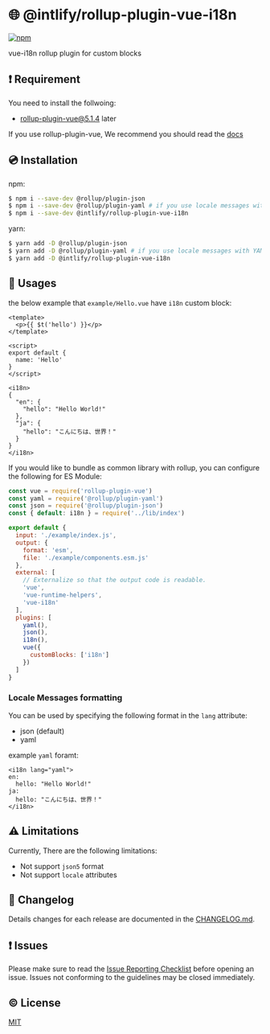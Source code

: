 # :globe_with_meridians: @intlify/rollup-plugin-vue-i18n

[![npm](https://img.shields.io/npm/v/@intlify/rollup-plugin-vue-i18n.svg)](https://www.npmjs.com/package/@intlify/rollup-plugin-vue-i18n)

vue-i18n rollup plugin for custom blocks


## :exclamation: Requirement

You need to install the follwoing:

- rollup-plugin-vue@5.1.4 later

If you use rollup-plugin-vue, We recommend you should read the [docs](https://rollup-plugin-vue.vuejs.org/)


## :cd: Installation

npm:
```bash
$ npm i --save-dev @rollup/plugin-json
$ npm i --save-dev @rollup/plugin-yaml # if you use locale messages with YAML format
$ npm i --save-dev @intlify/rollup-plugin-vue-i18n
```

yarn:
```bash
$ yarn add -D @rollup/plugin-json
$ yarn add -D @rollup/plugin-yaml # if you use locale messages with YAML format
$ yarn add -D @intlify/rollup-plugin-vue-i18n
```

## :rocket: Usages

the below example that `example/Hello.vue` have `i18n` custom block:

```vue
<template>
  <p>{{ $t('hello') }}</p>
</template>

<script>
export default {
  name: 'Hello'
}
</script>

<i18n>
{
  "en": {
    "hello": "Hello World!"
  },
  "ja": {
    "hello": "こんにちは、世界！"
  }
}
</i18n>
```

If you would like to bundle as common library with rollup, you can configure the following for ES Module:

```js
const vue = require('rollup-plugin-vue')
const yaml = require('@rollup/plugin-yaml')
const json = require('@rollup/plugin-json')
const { default: i18n } = require('../lib/index')

export default {
  input: './example/index.js',
  output: {
    format: 'esm',
    file: './example/components.esm.js'
  },
  external: [
    // Externalize so that the output code is readable.
    'vue',
    'vue-runtime-helpers',
    'vue-i18n'
  ],
  plugins: [
    yaml(),
    json(),
    i18n(),
    vue({
      customBlocks: ['i18n']
    })
  ]
}
```

### Locale Messages formatting

You can be used by specifying the following format in the `lang` attribute:

- json (default)
- yaml

example `yaml` foramt:

```vue
<i18n lang="yaml">
en:
  hello: "Hello World!"
ja:
  hello: "こんにちは、世界！"
</i18n>
```


## :warning: Limitations
Currently, There are the following limitations:

- Not support `json5` format
- Not support `locale` attributes


## :scroll: Changelog
Details changes for each release are documented in the [CHANGELOG.md](https://github.com/intlify/rollup-plugin-vue-i18n/blob/master/CHANGELOG.md).


## :exclamation: Issues
Please make sure to read the [Issue Reporting Checklist](https://github.com/inlitify/rollup-plugin-vue-i18n/blob/master/.github/CONTRIBUTING.md#issue-reporting-guidelines) before opening an issue. Issues not conforming to the guidelines may be closed immediately.


## :copyright: License

[MIT](http://opensource.org/licenses/MIT)
